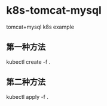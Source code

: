 # k8s-tomcat-mysql
tomcat+mysql k8s example

## 第一种方法
kubectl create -f .

## 第二种方法
kubectl apply -f .
